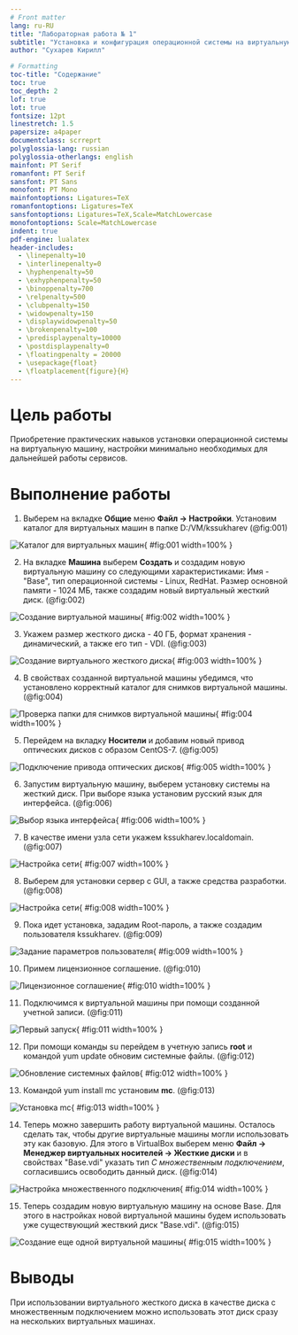```yaml
---
# Front matter
lang: ru-RU
title: "Лабораторная работа № 1"
subtitle: "Установка и конфигурация операционной системы на виртуальную машину"
author: "Сухарев Кирилл"

# Formatting
toc-title: "Содержание"
toc: true
toc_depth: 2
lof: true
lot: true
fontsize: 12pt
linestretch: 1.5
papersize: a4paper
documentclass: scrreprt
polyglossia-lang: russian
polyglossia-otherlangs: english
mainfont: PT Serif
romanfont: PT Serif
sansfont: PT Sans
monofont: PT Mono
mainfontoptions: Ligatures=TeX
romanfontoptions: Ligatures=TeX
sansfontoptions: Ligatures=TeX,Scale=MatchLowercase
monofontoptions: Scale=MatchLowercase
indent: true
pdf-engine: lualatex
header-includes:
  - \linepenalty=10
  - \interlinepenalty=0
  - \hyphenpenalty=50
  - \exhyphenpenalty=50
  - \binoppenalty=700
  - \relpenalty=500
  - \clubpenalty=150
  - \widowpenalty=150
  - \displaywidowpenalty=50
  - \brokenpenalty=100
  - \predisplaypenalty=10000
  - \postdisplaypenalty=0
  - \floatingpenalty = 20000
  - \usepackage{float}
  - \floatplacement{figure}{H}
---
```


# Цель работы

Приобретение практических навыков установки операционной системы на виртуальную машину, настройки минимально необходимых для дальнейшей работы сервисов.

# Выполнение работы

1. Выберем на вкладке **Общие** меню **Файл -> Настройки**. Установим каталог для виртуальных машин в папке D:/VM/kssukharev (@fig:001)

![Каталог для виртуальных машин](images/report/img1.jpg){ #fig:001 width=100% }

2. На вкладке **Машина** выберем **Создать** и создадим новую виртуальную машину со следующими характеристиками: Имя - "Base", тип операционной системы - Linux, RedHat. Размер основной памяти - 1024 МБ, также создадим новый виртуальный жесткий диск. (@fig:002)

![Создание виртуальной машины](images/report/img2.jpg){ #fig:002 width=100% }

3. Укажем размер жесткого диска - 40 ГБ, формат хранения - динамический, а также его тип - VDI. (@fig:003)

![Создание виртуального жесткого диска](images/report/img3.jpg){ #fig:003 width=100% }

4. В свойствах созданной виртуальной машины убедимся, что установлено корректный каталог для снимков виртуальной машины. (@fig:004)

![Проверка папки для снимков виртуальной машины](images/report/img4.jpg){ #fig:004 width=100% }

5. Перейдем на вкладку **Носители** и добавим новый привод оптических дисков с образом CentOS-7. (@fig:005)

![Подключение привода оптических дисков](images/report/img5.jpg){ #fig:005 width=100% }

6. Запустим виртуальную машину, выберем установку системы на жесткий диск. При выборе языка установим русский язык для интерфейса. (@fig:006)

![Выбор языка интерфейса](images/report/img6.jpg){ #fig:006 width=100% }

7. В качестве имени узла сети укажем kssukharev.localdomain. (@fig:007)

![Настройка сети](images/report/img7.jpg){ #fig:007 width=100% }

8. Выберем для установки сервер с GUI, а также средства разработки. (@fig:008)

![Настройка сети](images/report/img8.jpg){ #fig:008 width=100% }

9. Пока идет установка, зададим Root-пароль, а также создадим пользователя kssukharev. (@fig:009)

![Задание параметров пользователя](images/report/img9.jpg){ #fig:009 width=100% }

10. Примем лицензионное соглашение. (@fig:010)

![Лицензионное соглашение](images/report/img10.jpg){ #fig:010 width=100% }

11. Подключимся к виртуальной машины при помощи созданной учетной записи. (@fig:011)

![Первый запуск](images/report/img11.jpg){ #fig:011 width=100% }

12. При помощи команды su перейдем в учетную запись **root** и командой yum update обновим системные файлы. (@fig:012)

![Обновление системных файлов](images/report/img12.jpg){ #fig:012 width=100% }

13. Командой yum install mc установим **mc**. (@fig:013)

![Установка mc](images/report/img13.jpg){ #fig:013 width=100% }

14. Теперь можно завершить работу виртуальной машины. Осталось сделать так, чтобы другие виртуальные машины могли использовать эту как базовую. Для этого в VirtualBox выберем меню **Файл -> Менеджер виртуальных носителей -> Жесткие диски** и в свойствах "Base.vdi" указать тип *С множественным подключением*, согласившись освободить данный диск. (@fig:014)

![Настройка множественного подключения](images/report/img14.jpg){ #fig:014 width=100% }

15. Теперь создадим новую виртуальную машину на основе Base. Для этого в настройках новой виртуальной машины будем использовать уже существующий жествкий диск "Base.vdi". (@fig:015)

![Создание еще одной виртуальной машины](images/report/img15.jpg){ #fig:015 width=100% }
 
# Выводы

При использовании виртуального жесткого диска в качестве диска с множественным подключением можно использовать этот диск сразу на нескольких виртуальных машинах.